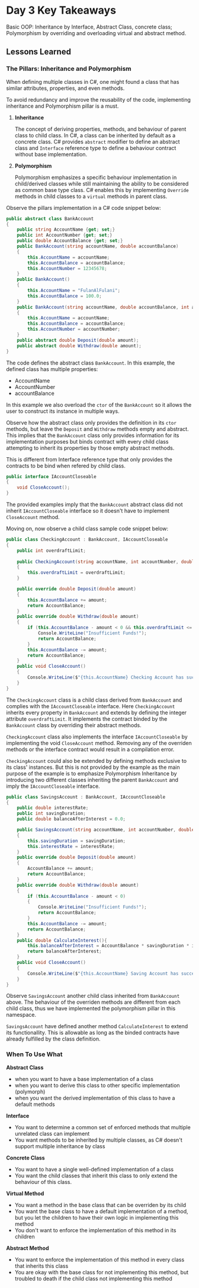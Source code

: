 
# Day 3 Key Takeaways

Basic OOP: Inheritance by Interface, Abstract Class, concrete class; Polymorphism by overriding and overloading virtual and abstract method.


## Lessons Learned

### The Pillars: Inheritance and Polymorphism
When defining multiple classes in C#, one might found a class that has similar attributes, properties, and even methods.

To avoid redundancy and improve the reusability of the code, implementing inheritance and Polymorphism pillar is a must.

1. **Inheritance**

    The concept of deriving properties, methods, and behaviour of parent class to child class. In C#, a class can be inherited by default as a concrete class. C# provides `abstract` modifier to define an abstract class and `Interface` reference type to define a behaviour contract without base implementation.

2. **Polymorphism**

    Polymorphism emphasizes a specific behaviour implementation in child/derived classes while still maintaining the ability to be considered as common base type class. C# enables this by implementing `Override` methods in child classes to a `virtual` methods in parent class.

Observe the pillars implementation in a C# code snippet below:

```csharp
public abstract class BankAccount
{
    public string AccountName {get; set;}
    public int AccountNumber {get; set;}
    public double AccountBalance {get; set;}
    public BankAccount(string accountName, double accountBalance)
    {
        this.AccountName = accountName;
        this.AccountBalance = accountBalance;
        this.AccountNumber = 12345678;
    }
    public BankAccount()
    {
        this.AccountName = "FulanAlFulani";
        this.AccountBalance = 100.0;
    }
    public BankAccount(string accountName, double accountBalance, int accountNumber)
    {
        this.AccountName = accountName;
        this.AccountBalance = accountBalance;
        this.AccountNumber = accountNumber;
    }
    public abstract double Deposit(double amount);
    public abstract double Withdraw(double amount);
}
```
The code defines the abstract class `BankAccount`. In this example, the defined class has multiple properties:
- AccountName
- AccountNumber
- accountBalance

In this example we also overload the `ctor` of the `BankAccount` so it allows the user to construct its instance in multiple ways.

Observe how the abstract class only provides the definition in its `ctor` methods, but leave the `Deposit` and `Withdraw` methods empty and abstract. This implies that the `BankAccount` class only provides information for its implementation purposes but binds contract with every child class attempting to inherit its properties by those empty abstract methods.

This is different from Interface reference type that only provides the contracts to be bind when refered by child class.

```csharp
public interface IAccountCloseable
{
    void CloseAccount();
}
```

The provided examples imply that the `BankAccount` abstract class did not inherit `IAccountCloseable` interface so it doesn't have to implement `CloseAccount` method.

Moving on, now observe a child class sample code snippet below:

```csharp
public class CheckingAccount : BankAccount, IAccountCloseable
{
    public int overdraftLimit;
    
    public CheckingAccount(string accountName, int accountNumber, double accountBalance, int overdraftLimit): base(accountName, accountBalance, accountNumber)
    {
        this.overdraftLimit = overdraftLimit;
    }

    public override double Deposit(double amount)
    {
        this.AccountBalance += amount;
        return AccountBalance;
    }
    public override double Withdraw(double amount)
    {
        if (this.AccountBalance - amount < 0 && this.overdraftLimit <= 0){
            Console.WriteLine("Insufficient Funds!");
            return AccountBalance;
        }
        this.AccountBalance -= amount;
        return AccountBalance;
    }
    public void CloseAccount()
    {
        Console.WriteLine($"{this.AccountName} Checking Account has successfully closed and your entire balance is now ours");
    }
}
```

The `CheckingAccount` class is a child class derived from `BankAccount` and complies with the `IAccountCloseable` interface. Here `CheckingAccount` inherits every property in `BankAccount` and extends by defining the integer attribute `overdraftLimit`. It implements the contract binded by the `BankAccount` class by overriding their abstract methods.

`CheckingAccount` class also implements the interface `IAccountCloseable` by implementing the void `CloseAccount` method. Removing any of the overriden methods or the interface contract would result in a compilation error.

`CheckingAccount` could also be extended by defining methods exclusive to its class' instances. But this is not provided by the example as the main purpose of the example is to emphasize Polymorphism Inheritance by introducing two different classes inheriting the parent `BankAccount` and imply the `IAccountCloseable` interface.

```csharp
public class SavingsAccount : BankAccount, IAccountCloseable
{
    public double interestRate;
    public int savingDuration;
    public double balanceAfterInterest = 0.0;

    public SavingsAccount(string accountName, int accountNumber, double accountBalance, int savingDuration, double interestRate) : base(accountName, accountBalance, accountNumber)
    {
        this.savingDuration = savingDuration;
        this.interestRate = interestRate;
    }
    public override double Deposit(double amount)
    {
        AccountBalance += amount;
        return AccountBalance;
    }
    public override double Withdraw(double amount)
    {
        if (this.AccountBalance - amount < 0)
        {
            Console.WriteLine("Insufficient Funds!");
            return AccountBalance;
        }
        this.AccountBalance -= amount;
        return AccountBalance;
    }
    public double CalculateInterest(){
        this.balanceAfterInterest = AccountBalance * savingDuration * interestRate;
        return balanceAfterInterest;
    }
    public void CloseAccount()
    {
        Console.WriteLine($"{this.AccountName} Saving Account has successfully closed and your entire balance is now ours");
    }
}
```
Observe `SavingsAccount` another child class inherited from `BankAccount` above. The behaviour of the overriden methods are different from each child class, thus we have implemented the polymorphism pillar in this namespace.

`SavingsAccount` have defined another method `CalculateInterest` to extend its functionallity. This is allowable as long as the binded contracts have already fulfilled by the class definition.

### When To Use What
**Abstract Class**
- when you want to have a base implementation of a class
- when you want to derive this class to other specific implementation (polymorph)
- when you want the derived implementation of this class to have a default methods

**Interface**
- You want to determine a common set of enforced methods that multiple unrelated class can implement
- You want methods to be inherited by multiple classes, as C# doesn't support multiple inheritance by class

**Concrete Class**
- You want to have a single well-defined implementation of a class
- You want the child classes that inherit this class to only extend the behaviour of this class.

**Virtual Method**
- You want a method in the base class that can be overriden by its child
- You want the base class to have a default implementation of a method, but you let the children to have their own logic in implementing this method
- You don't want to enforce the implementation of this method in its children

**Abstract Method**
- You want to enforce the implementation of this method in every class that inherits this class
- You are okay with the base class for not implementing this method, but troubled to death if the child class not implementing this method